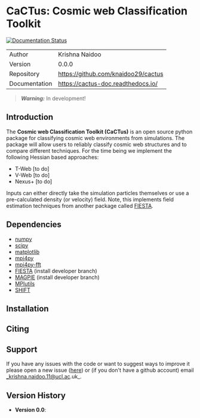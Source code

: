 # CaCTus: Cosmic web Classification Toolkit

[![Documentation Status](https://readthedocs.org/projects/cactus-doc/badge/?version=latest)](https://cactus-doc.readthedocs.io/en/latest/?badge=latest)

|               |                                       |
|---------------|---------------------------------------|
| Author        | Krishna Naidoo                        |               
| Version       | 0.0.0                                 |
| Repository    | https://github.com/knaidoo29/cactus   |
| Documentation | https://cactus-doc.readthedocs.io/    |

> **_Warning:_** In development!

## Introduction

The **Cosmic web Classification Toolkit (CaCTus)** is an open source python package for classifying cosmic web environments from simulations. The package will allow users to reliably classify cosmic web structures and to compare different techniques. For the time being we implement the following Hessian based approaches:

* T-Web [to do]
* V-Web [to do]
* Nexus+ [to do]

Inputs can either directly take the simulation particles themselves or use a pre-calculated density (or velocity) field. Note, this implements field estimation techniques from another package called [FIESTA](https://github.com/knaidoo29/FIESTA).

## Dependencies

* [numpy](http://www.numpy.org/)
* [scipy](https://scipy.org/)
* [matplotlib](https://matplotlib.org/)
* [mpi4py](https://mpi4py.readthedocs.io/en/stable/)
* [mpi4py-fft](https://mpi4py-fft.readthedocs.io/en/latest/)
* [FIESTA](https://github.com/knaidoo29/FIESTA) (install developer branch)
* [MAGPIE](https://github.com/knaidoo29/MAGPIE) (install developer branch)
* [MPIutils](https://github.com/knaidoo29/MPIutils)
* [SHIFT](https://github.com/knaidoo29/SHIFT)

## Installation

## Citing

## Support

If you have any issues with the code or want to suggest ways to improve it please
open a new issue ([here](https://github.com/knaidoo29/cactus/issues)) or (if you
don't have a github account) email _krishna.naidoo.11@ucl.ac.uk_.

## Version History

* **Version 0.0**:
